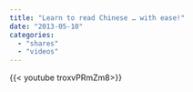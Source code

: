 ```yaml
---
title: "Learn to read Chinese … with ease!"
date: "2013-05-10"
categories:
  - "shares"
  - "videos"
---
```


<div style="width: 70vw;">{{< youtube troxvPRmZm8>}}</div>
